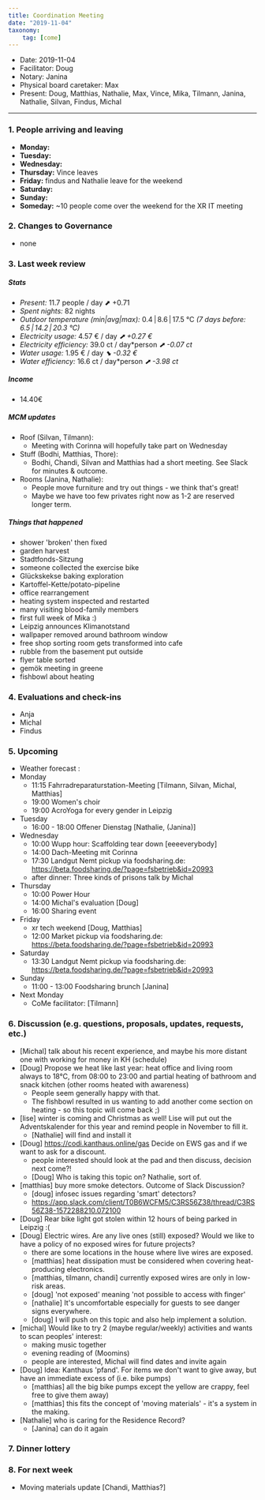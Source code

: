 ```yaml
---
title: Coordination Meeting
date: "2019-11-04"
taxonomy:
    tag: [come]
---
```


<!--
Hello facilitator/notary! Thank you for your services. Here is some advice for facilitating coordination meetings:
  - Prepare the meeting a bit beforehand (find out about evaluations, gas, electricity and water usages, waste collections, income, scheduled events). You can ask others to assist you.
  - Notify people 10 minutes before the meeting starts. (Watching the clock is not super fun, people will be grateful if you do it for them.)
  - Start at 10:00 sharp, or earlier if everyone is there. (Waiting is time-wasting, be a time-saver!)
  - If you don't want to take notes yourself ask someone else to take care of that. (This pad can easily be used to read from and write in simultaneously.)
  - Go through the ordered points in order, even if nothing has changed. (They are arranged to try and get the most relevant information to most people.)
  - Feel welcome to moderate conversation if off-topic or too detailed. (Are listeners interested? Are speakers satisfied? Can you identify a sub-group?)
  - Try to finish the meeting before 11:00. (There is always more to talk about and it's important for people to know that CoMes don't take forever.)
  - Leave the room once the meeting has ended. (This sends a clear signal to everyone else that they can also leave and get on with their day.)
  - Take care that the meeting minutes will be put to kanthaus.online. (If you don't know how to do it, ask someone to help you with it. But do it today!)
  - As soon as the minutes are online, empty the pad from all irrelevant things and get it ready for the next facilitator. (Only keep regular events such as CoMe, power hour, regular food pickups and such. Move the counter figures from 'last 7 days' to '7 days before that' and adjust the date to next week.)
  - Have fun!
-->
- Date: 2019-11-04
- Facilitator: Doug
- Notary: Janina
- Physical board caretaker: Max
- Present: Doug, Matthias, Nathalie, Max, Vince, Mika, Tilmann, Janina, Nathalie, Silvan, Findus, Michal

----
<!-- 0. Minute of silence -->

### 1. People arriving and leaving
- **Monday:** 
- **Tuesday:**
- **Wednesday:** 
- **Thursday:** Vince leaves
- **Friday:** findus and Nathalie leave for the weekend
- **Saturday:**
- **Sunday:** 
- **Someday:** ~10 people come over the weekend for the XR IT meeting

### 2. Changes to Governance
- none

### 3. Last week review

##### Stats
<!-- Read counters in heating room and append to water.csv and gas.csv in https://gitlab.com/kanthaus/kanthaus-public/tree/master/resourcesUsed, update the residence record (https://gitlab.com/kanthaus/kanthaus-private/blob/master/residenceRecord.csv) otherwise the script will complain -->
<!-- press the play button on https://gitlab.com/kanthaus/kanthaus-private/pipeline_schedules and it will print to #kanthaus-residence -->

- *Present:* 11.7 people / day ⬈ +0.71
- *Spent nights:* 82 nights
- *Outdoor temperature (min|avg|max):* 0.4 | 8.6 | 17.5 °C _(7 days before: 6.5 | 14.2 | 20.3 °C)_
- *Electricity usage:* 4.57 € / day _⬈ +0.27 €_
- *Electricity efficiency:* 39.0 ct / day*person _⬈ -0.07 ct_
- *Water usage:* 1.95 € / day _⬊ -0.32 €_
- *Water efficiency:* 16.6 ct / day*person _⬈ -3.98 ct_


##### Income
<!-- Check the shoe in K20-0 and the donation box in the free shop in K22-0-3 -->
- 14.40€

##### MCM updates
<!-- Project managers from tasks defined during the MCM should report about the current situation -->
- Roof (Silvan, Tilmann): 
    - Meeting with Corinna will hopefully take part on Wednesday
- Stuff (Bodhi, Matthias, Thore):
    - Bodhi, Chandi, Silvan and Matthias had a short meeting. See Slack for minutes & outcome.
- Rooms (Janina, Nathalie):
    - People move furniture and try out things - we think that's great!
    - Maybe we have too few privates right now as 1-2 are reserved longer term.

##### Things that happened
- shower 'broken' then fixed
- garden harvest
- Stadtfonds-Sitzung
- someone collected the exercise bike
- Glückskekse baking exploration
- Kartoffel-Kette/potato-pipeline
- office rearrangement
- heating system inspected and restarted
- many visiting blood-family members
- first full week of Mika :)
- Leipzig announces Klimanotstand
- wallpaper removed around bathroom window
- free shop sorting room gets transformed into cafe
- rubble from the basement put outside
- flyer table sorted
- gemök meeting in greene
- fishbowl about heating

### 4. Evaluations and check-ins
- Anja
- Michal
- Findus

### 5. Upcoming <!-- https://cloud.kanthaus.online/apps/calendar/ -->
- Weather forecast <!-- https://www.accuweather.com/en/de/wurzen/04808/weather-forecast/171287 -->:
- Monday
    - 11:15 Fahrradreparaturstation-Meeting [Tilmann, Silvan, Michal, Matthias]
    - 19:00 Women's choir 
    - 19:00 AcroYoga for every gender in Leipzig
- Tuesday
    - 16:00 - 18:00 Offener Dienstag [Nathalie, (Janina)]
- Wednesday
    - 10:00 Wupp hour: Scaffolding tear down [eeeeverybody]
    - 14:00 Dach-Meeting mit Corinna 
    - 17:30 Landgut Nemt pickup via foodsharing.de: https://beta.foodsharing.de/?page=fsbetrieb&id=20993
    - after dinner: Three kinds of prisons talk by Michal
- Thursday
    - 10:00 Power Hour
    - 14:00 Michal's evaluation [Doug]
    - 16:00 Sharing event
- Friday
    - xr tech weekend [Doug, Matthias]
    - 12:00 Market pickup via foodsharing.de: https://beta.foodsharing.de/?page=fsbetrieb&id=20993
- Saturday
    - 13:30 Landgut Nemt pickup via foodsharing.de: https://beta.foodsharing.de/?page=fsbetrieb&id=20993
- Sunday
    - 11:00 - 13:00 Foodsharing brunch [Janina]
- Next Monday
    - CoMe facilitator: [Tilmann]

### 6. Discussion (e.g. questions, proposals, updates, requests, etc.)
- [Michal] talk about his recent experience, and maybe his more distant one with working for money in KH (schedule)
- [Doug] Propose we heat like last year: heat office and living room always to 18°C, from 08:00 to 23:00 and partial heating of bathroom and snack kitchen (other rooms heated with awareness)
    - People seem generally happy with that.
    - The fishbowl resulted in us wanting to add another come section on heating - so this topic will come back ;)
- [lise] winter is coming and Christmas as well! Lise will put out the Adventskalender for this year and remind people in November to fill it.
    - [Nathalie] will find and install it
- [Doug] https://codi.kanthaus.online/gas Decide on EWS gas and if we want to ask for a discount.
    - people interested should look at the pad and then discuss, decision next come?!
    - [Doug] Who is taking this topic on? Nathalie, sort of.
- [matthias] buy more smoke detectors. Outcome of Slack Discussion?
    - [doug] infosec issues regarding 'smart' detectors?
    - https://app.slack.com/client/T0B6WCFM5/C3RS56Z38/thread/C3RS56Z38-1572288210.072100
- [Doug] Rear bike light got stolen within 12 hours of being parked in Leipzig :( 
- [Doug] Electric wires. Are any live ones (still) exposed? Would we like to have a policy of no exposed wires for future projects?
    - there are some locations in the house where live wires are exposed.
    - [matthias] heat dissipation must be considered when covering heat-producing electronics.
    - [matthias, tilmann, chandi] currently exposed wires are only in low-risk areas.
    - [doug] 'not exposed' meaning 'not possible to access with finger'
    - [nathalie] It's uncomfortable especially for guests to see danger signs everywhere.
    - [doug] I will push on this topic and also help implement a solution.
- [michal] Would like to try 2 (maybe regular/weekly) activities and wants to scan peoples' interest:
    - making music together
    - evening reading of (Moomins)
    - people are interested, Michal will find dates and invite again
- [Doug] Idea: Kanthaus 'pfand'. For items we don't want to give away, but have an immediate excess of (i.e. bike pumps)
    - [matthias] all the big bike pumps except the yellow are crappy, feel free to give them away)
    - [matthias] this fits the concept of 'moving materials' - it's a system in the making.
- [Nathalie] who is caring for the Residence Record?
    - [Janina] can do it again

### 7. Dinner lottery
<!-- To be done on the physical board -->

### 8. For next week
- Moving materials update [Chandi, Matthias?]
